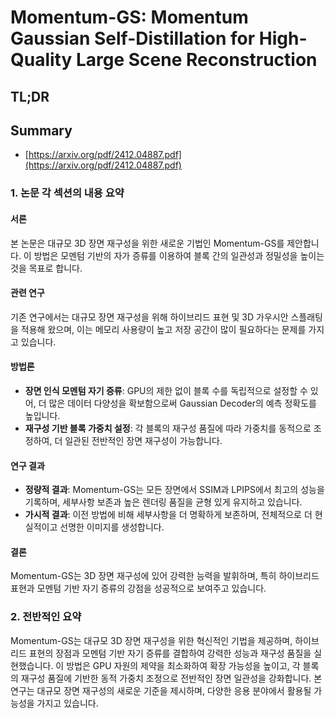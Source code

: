 # Momentum-GS: Momentum Gaussian Self-Distillation for High-Quality Large Scene Reconstruction
## TL;DR
## Summary
- [https://arxiv.org/pdf/2412.04887.pdf](https://arxiv.org/pdf/2412.04887.pdf)

### 1. 논문 각 섹션의 내용 요약

#### 서론
본 논문은 대규모 3D 장면 재구성을 위한 새로운 기법인 Momentum-GS를 제안합니다. 이 방법은 모멘텀 기반의 자가 증류를 이용하여 블록 간의 일관성과 정밀성을 높이는 것을 목표로 합니다.

#### 관련 연구
기존 연구에서는 대규모 장면 재구성을 위해 하이브리드 표현 및 3D 가우시안 스플래팅을 적용해 왔으며, 이는 메모리 사용량이 높고 저장 공간이 많이 필요하다는 문제를 가지고 있습니다.

#### 방법론
- **장면 인식 모멘텀 자기 증류**: GPU의 제한 없이 블록 수를 독립적으로 설정할 수 있어, 더 많은 데이터 다양성을 확보함으로써 Gaussian Decoder의 예측 정확도를 높입니다.
- **재구성 기반 블록 가중치 설정**: 각 블록의 재구성 품질에 따라 가중치를 동적으로 조정하여, 더 일관된 전반적인 장면 재구성이 가능합니다.

#### 연구 결과
- **정량적 결과**: Momentum-GS는 모든 장면에서 SSIM과 LPIPS에서 최고의 성능을 기록하며, 세부사항 보존과 높은 렌더링 품질을 균형 있게 유지하고 있습니다.
- **가시적 결과**: 이전 방법에 비해 세부사항을 더 명확하게 보존하며, 전체적으로 더 현실적이고 선명한 이미지를 생성합니다.

#### 결론
Momentum-GS는 3D 장면 재구성에 있어 강력한 능력을 발휘하며, 특히 하이브리드 표현과 모멘텀 기반 자기 증류의 강점을 성공적으로 보여주고 있습니다.

### 2. 전반적인 요약
Momentum-GS는 대규모 3D 장면 재구성을 위한 혁신적인 기법을 제공하며, 하이브리드 표현의 장점과 모멘텀 기반 자기 증류를 결합하여 강력한 성능과 재구성 품질을 실현했습니다. 이 방법은 GPU 자원의 제약을 최소화하여 확장 가능성을 높이고, 각 블록의 재구성 품질에 기반한 동적 가중치 조정으로 전반적인 장면 일관성을 강화합니다. 본 연구는 대규모 장면 재구성의 새로운 기준을 제시하며, 다양한 응용 분야에서 활용될 가능성을 가지고 있습니다.